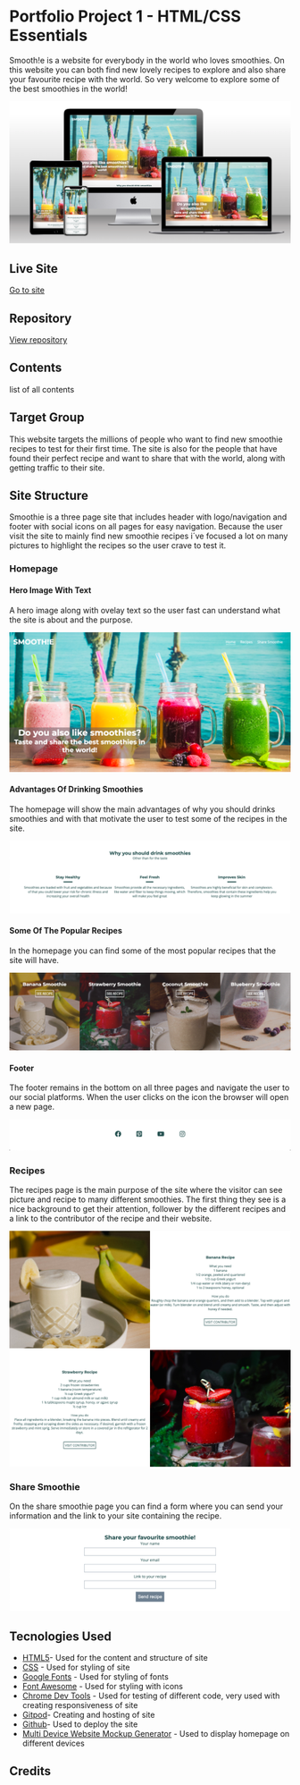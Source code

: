 # Portfolio Project 1 - HTML/CSS Essentials

Smooth!e is a website for everybody in the world who loves smoothies. On this website you can both find new lovely recipes to explore and also share your favourite recipe with the world. So very welcome to explore some of the best smoothies in the world!

![Image mockup of the website in a computer, tablet and phone](assets/images/readme-images/Smoothie%20-%20Mockup.png)

## Live Site
[Go to site](https://#) 

## Repository
[View repository](https://github.com/williamtyn/smoothies) 

## Contents
list of all contents

## Target Group
This website targets the millions of people who want to find new smoothie recipes to test for their first time. The site is also for the people that have found their perfect recipe and want to share that with the world, along with getting traffic to their site.

## Site Structure
Smoothie is a three page site that includes header with logo/navigation and footer with social icons on all pages for easy navigation. Because the user visit the site to mainly find new smoothie recipes i´ve focused a lot on many pictures to highlight the recipes so the user crave to test it.

### Homepage

#### Hero Image With Text
A hero image along with ovelay text so the user fast can understand what the site is about and the purpose.

![Printscreen of the homepage hero image with text](assets/images/readme-images/hero-with-text.png)

#### Advantages Of Drinking Smoothies
The homepage will show the main advantages of why you should drinks smoothies and with that motivate the user to test some of the recipes in the site.

![Printscreen of top three advantages of drinking smoothie](assets/images/readme-images/advantages.png)

#### Some Of The Popular Recipes
In the homepage you can find some of the most popular recipes that the site will have.

![Printscreen of popular smoothies](assets/images/readme-images/top-recipes.png)

#### Footer
The footer remains in the bottom on all three pages and navigate the user to our social platforms. When the user clicks on the icon the browser will open a new page.

![Printscreen of footer with social icons](assets/images/readme-images/footer.png)

### Recipes
The recipes page is the main purpose of the site where the visitor can see picture and recipe to many different smoothies. The first thing they see is a nice background to get their attention, follower by the different recipes and a link to the contributor of the recipe and their website.

![Printscreen of banana smoothie image and recipe](assets/images/readme-images/printscreen-banana-recipe.png)
![Printscreen of strawberry smoothie image and recipe](assets/images/readme-images/printscreen-strawberry-recipe.png)

### Share Smoothie
On the share smoothie page you can find a form where you can send your information and the link to your site containing the recipe.

![Printscreen of banana smoothie image and recipe](assets/images/readme-images/send-recipe.png)



## Tecnologies Used
* [HTML5](https://www.w3.org/TR/2014/REC-html5-20141028/introduction.html)- Used for the content and structure of site
* [CSS](https://www.w3.org/Style/CSS/Overview.en.html) - Used for styling of site
* [Google Fonts](https://fonts.google.com/) - Used for styling of fonts 
* [Font Awesome](https://fontawesome.com/) - Used for styling with icons
* [Chrome Dev Tools](https://developer.chrome.com/docs/devtools/) - Used for testing of different code, very used with creating responsiveness of site
* [Gitpod](https://www.gitpod.io/)- Creating and hosting of site
* [Github](https://github.com/)- Used to deploy the site
* [Multi Device Website Mockup Generator](https://techsini.com/multi-mockup/index.php) - Used to display homepage on different devices

## Credits
